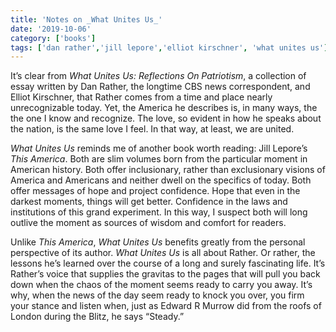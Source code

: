 ```yaml
---
title: 'Notes on _What Unites Us_'
date: '2019-10-06'
category: ['books']
tags: ['dan rather','jill lepore','elliot kirschner', 'what unites us']
---
```

It’s clear from _What Unites Us: Reflections On Patriotism_, a collection of essay written by Dan Rather, the longtime CBS news correspondent, and Elliot Kirschner, that Rather comes from a time and place nearly unrecognizable today. Yet,  the America he describes is, in many ways, the the one I know and recognize. The love, so evident in how he speaks about the nation, is the same love I feel. In that way, at least, we are united. 

_What Unites Us_ reminds me of another book worth reading: Jill Lepore’s _This America_. Both are slim volumes born from the particular moment in American history. Both offer inclusionary, rather than exclusionary visions of America and Americans and neither dwell on the specifics of today. Both offer messages of hope and project confidence. Hope that even in the darkest moments, things will get better. Confidence in the laws and institutions of this grand experiment. In this way, I suspect both will long outlive the moment as sources of wisdom and comfort for readers. 

Unlike _This America_, _What Unites Us_ benefits greatly from the personal perspective of its author. _What Unites Us_ is all about Rather. Or rather, the lessons he’s learned over the course of a long and surely fascinating life. It’s Rather’s voice that supplies the gravitas to the pages that will pull you back down when the chaos of the moment seems ready to carry you away. It’s why, when the news of the day seem ready to knock you over, you firm your stance and listen when, just as Edward R Murrow did from the roofs of London during the Blitz, he says “Steady.”
